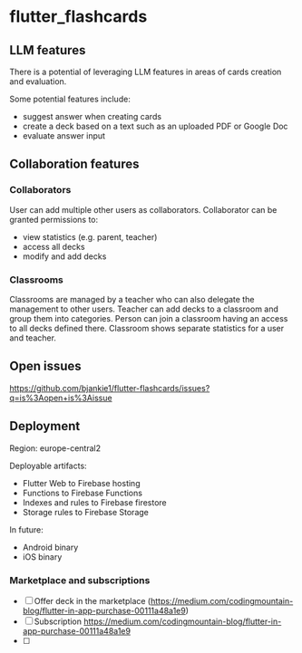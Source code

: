 # flutter_flashcards

## LLM features

There is a potential of leveraging LLM features in areas of cards creation and evaluation.

Some potential features include:

- suggest answer when creating cards
- create a deck based on a text such as an uploaded PDF or Google Doc
- evaluate answer input

## Collaboration features

### Collaborators

User can add multiple other users as collaborators.
Collaborator can be granted permissions to:

- view statistics (e.g. parent, teacher)
- access all decks
- modify and add decks

### Classrooms

Classrooms are managed by a teacher who can also delegate the management to other users.
Teacher can add decks to a classroom and group them into categories.
Person can join a classroom having an access to all decks defined there.
Classroom shows separate statistics for a user and teacher.

## Open issues

https://github.com/bjankie1/flutter-flashcards/issues?q=is%3Aopen+is%3Aissue

## Deployment

Region: europe-central2

Deployable artifacts:

- Flutter Web to Firebase hosting
- Functions to Firebase Functions
- Indexes and rules to Firebase firestore
- Storage rules to Firebase Storage

In future:

- Android binary
- iOS binary

### Marketplace and subscriptions

- [ ] Offer deck in the marketplace (https://medium.com/codingmountain-blog/flutter-in-app-purchase-00111a48a1e9)
- [ ] Subscription https://medium.com/codingmountain-blog/flutter-in-app-purchase-00111a48a1e9
- [ ]
